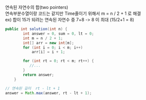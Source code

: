 연속된 자연수의 합(two pointers)  </br>
연속부분수열이랑 코드는 같지만 Time줄이기 위해서 m = n / 2 + 1 로 해결 </br>
ex) 합이 15가 되려는 연속된 자연수 중 7+8 -> 8 이 최대 (15/2+1 = 8)
```java
public int solution(int n) {
        int answer = 0, sum = 0, lt = 0;
        int m = n / 2 + 1;
        int[] arr = new int[m];
        for (int i = 0; i < m; i++)
            arr[i] = i + 1;

        for (int rt = 0; rt < m; rt++) {
           //...
        }
        return answer;
    }
```

```java
// 연속된 길이  rt - lt + 1
answer = Math.max(answer, rt - lt + 1);
```